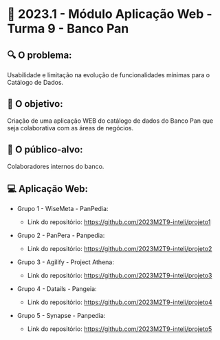 # 🙋‍ 2023.1 - Módulo Aplicação Web - Turma 9 - Banco Pan

## :mag: O problema:

Usabilidade e limitação na evolução de funcionalidades mínimas para o Catálogo de Dados.

## :dart: O objetivo:

Criação de uma aplicação WEB do catálogo de dados do Banco Pan que seja colaborativa com as áreas de negócios.


## :jigsaw: O público-alvo:

Colaboradores internos do banco.

## :computer: Aplicação Web:

- Grupo 1 - WiseMeta - PanPedia:
  - Link do repositório: https://github.com/2023M2T9-inteli/projeto1

- Grupo 2 - PanPera - Panpedia:
  - Link do repositório: https://github.com/2023M2T9-inteli/projeto2
  
- Grupo 3 - Agilify - Project Athena:
  - Link do repositório: https://github.com/2023M2T9-inteli/projeto3
  
- Grupo 4 - Datails - Pangeia: 
  - Link do repositório: https://github.com/2023M2T9-inteli/projeto4
  
- Grupo 5 - Synapse - Panpedia:
  - Link do repositório: https://github.com/2023M2T9-inteli/projeto5

